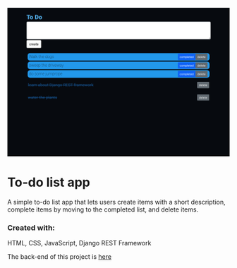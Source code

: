 ![A screenshot of the app](https://github.com/russfraze/react_toDo/blob/main/Screen%20Shot%202022-07-07%20at%203.12.17%20PM.png)

# To-do list app 
A simple to-do list app that lets users create items with a short description, complete items by moving to the completed list, and delete items.  

### Created with: 
HTML, CSS, JavaScript, Django REST Framework

The back-end of this project is [here](https://github.com/russfraze/backend_toDo)
